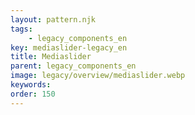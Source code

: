 ```yaml
---
layout: pattern.njk
tags: 
    - legacy_components_en
key: mediaslider-legacy_en
title: Mediaslider
parent: legacy_components_en
image: legacy/overview/mediaslider.webp
keywords: 
order: 150
---
```


